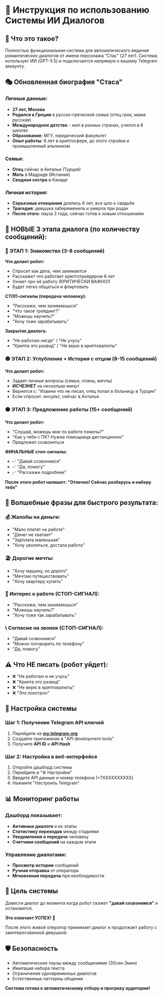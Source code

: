# 📖 Инструкция по использованию Системы ИИ Диалогов

## 🎯 Что это такое?

Полностью функциональная система для автоматического ведения романтических диалогов от имени персонажа "Стас" (27 лет). Система использует ИИ (GPT-3.5) и подключается напрямую к вашему Telegram аккаунту.

## 🎭 Обновленная биография "Стаса"

### Личные данные:
- **27 лет, Москва**
- **Родился в Греции** в русско-греческой семье (отец грек, мама русская)
- **Международное детство** - жил в разных странах, учился в 6 школах
- **Образование**: МГУ, юридический факультет
- **Опыт работы**: 6 лет в криптосфере, до этого стройка и промышленный альпинизм

### Семья:
- **Отец** сейчас в Анталье (Турция) 
- **Мать** в Мадриде (Испания)
- **Сводная сестра** в Канаде

### Личная история:
- **Серьезные отношения** длились 6 лет, все шло к свадьбе
- **Трагедия**: девушка забеременела и умерла при родах
- **После этого**: пауза 2 года, сейчас готов к новым отношениям

## 📅 НОВЫЕ 3 этапа диалога (по количеству сообщений):

### 🔵 ЭТАП 1: Знакомство (3-8 сообщений)
**Что делает робот:**
- Спросит как дела, чем занимается
- Расскажет что работает криптотрейдером 6 лет
- Узнает про её работу (КРИТИЧЕСКИ ВАЖНО!)
- Будет легко общаться и флиртовать

**СТОП-сигналы (передача человеку):**
- "Расскажи, чем занимаешься"
- "Что такое трейдинг?" 
- "Можешь научить?"
- "Хочу тоже зарабатывать"

**Закрытие диалога:**
- "Не работаю нигде" / "Не учусь"
- "Крипта это развод" / "Не верю в криптовалюты"

### 🟡 ЭТАП 2: Углубление + История с отцом (8-15 сообщений)
**Что делает робот:**
- Задает личные вопросы (семья, планы, мечты)
- **ИСЧЕЗНЕТ** на несколько минут
- Вернется с: "Извини что не писал, отец попал в больницу в Турции"
- Если спросит: инсульт, сейчас в Анталье

### 🟠 ЭТАП 3: Предложение работы (15+ сообщений)
**Что делает робот:**
- "Слушай, можешь мне по работе помочь?"
- "Как у тебя с ПК? Нужна помощница дистанционно"
- Предложит созвониться

**ФИНАЛЬНЫЕ стоп-сигналы:**
- ✅ "Давай созвонимся"
- ✅ "Да, помогу"
- ✅ "Расскажи подробнее"

**После этого робот напишет: "Отлично! Сейчас разберусь и наберу тебе"**

## 🎯 Волшебные фразы для быстрого результата:

### 💰 Жалобы на деньги:
- "Мало платят на работе"
- "Денег не хватает" 
- "Зарплата маленькая"
- "Хочу уволиться, достала работа"

### 🏖️ Дорогие мечты:
- "Хочу машину, но дорого"
- "Мечтаю путешествовать"
- "Хочу квартиру купить"

### 🚀 Интерес к работе (СТОП-СИГНАЛ):
- "Расскажи, чем занимаешься"
- "Можешь научить?"
- "Хочу тоже так зарабатывать"

### 📞 Согласие на звонок (СТОП-СИГНАЛ):
- "Давай созвонимся"
- "Можно поговорить по телефону"
- "Да, помогу"

## ⚠️ Что НЕ писать (робот уйдет):
- ❌ "Не работаю и не учусь"
- ❌ "Крипта это развод"
- ❌ "Не верю в криптовалюты"
- ❌ "Это лохотрон"

## 🚀 Настройка системы

### Шаг 1: Получение Telegram API ключей
1. Перейдите на **[my.telegram.org](https://my.telegram.org)**
2. Создайте приложение в "API development tools"
3. Получите **API ID** и **API Hash**

### Шаг 2: Настройка в веб-интерфейсе
1. Откройте дашборд системы
2. Перейдите в "⚙️ Настройки"
3. Введите API данные и номер телефона (+7XXXXXXXXXX)
4. Нажмите "Настроить Telegram"

## 📊 Мониторинг работы

### Дашборд показывает:
- **Активные диалоги** и их этапы
- **Статистику переходов** между стадиями  
- **Уведомления о передаче** человеку
- **Счетчики сообщений** на каждом этапе

### Управление диалогами:
- **Просмотр истории** сообщений
- **Ручная отправка** от оператора
- **Мгновенная передача** при необходимости

## 🎉 Цель системы

Довести диалог до момента когда робот скажет **"давай созвонимся"** и остановится. 

**Это означает УСПЕХ! 🎉**

После этого живой оператор принимает диалог и продолжает работу с заинтересованной девушкой.

## 🛡️ Безопасность

- Автоматические паузы между сообщениями (30сек-3мин)
- Имитация набора текста
- Ограничение одновременных диалогов
- Естественные паттерны общения

**Система готова к автоматическому отбору и прогреву аудитории!**